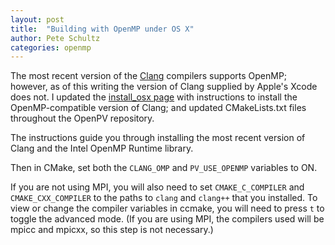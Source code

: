 ```yaml
---
layout: post
title:  "Building with OpenMP under OS X"
author: Pete Schultz
categories: openmp
---
```

The most recent version of the [Clang](http://clang.llvm.org/) compilers
supports OpenMP; however, as of this writing the version of Clang supplied by
Apple's Xcode does not.  I updated the
[install_osx page](http://petavision.github.io/doxygen/md_docs_doxygen_src_install_osx.html)
with instructions to install the OpenMP-compatible version of Clang; and
updated CMakeLists.txt files throughout the OpenPV repository.

The instructions guide you through installing the most recent version of Clang
and the Intel OpenMP Runtime library.

Then in CMake, set both the `CLANG_OMP` and `PV_USE_OPENMP` variables to ON.

If you are not using MPI, you will also need to set `CMAKE_C_COMPILER`
and `CMAKE_CXX_COMPILER` to the paths to `clang` and `clang++` that you
installed.  To view or change the compiler variables in ccmake, you will need
to press `t` to toggle the advanced mode.  (If you are using MPI, the
compilers used will be mpicc and mpicxx, so this step is not necessary.)

